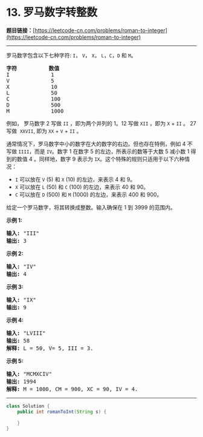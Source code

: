 # 13. 罗马数字转整数

**题目链接：**[https://leetcode-cn.com/problems/roman-to-integer](https://leetcode-cn.com/problems/roman-to-integer)

---

<div class="content__1Y2H">
 <div class="notranslate">
  <p>罗马数字包含以下七种字符:&nbsp;<code>I</code>，&nbsp;<code>V</code>，&nbsp;<code>X</code>，&nbsp;<code>L</code>，<code>C</code>，<code>D</code>&nbsp;和&nbsp;<code>M</code>。</p> 
  <pre class="language-text"><strong>字符</strong>          <strong>数值</strong>
I             1
V             5
X             10
L             50
C             100
D             500
M             1000</pre> 
  <p>例如， 罗马数字 2 写做&nbsp;<code>II</code>&nbsp;，即为两个并列的 1。12 写做&nbsp;<code>XII</code>&nbsp;，即为&nbsp;<code>X</code>&nbsp;+&nbsp;<code>II</code>&nbsp;。 27 写做&nbsp;&nbsp;<code>XXVII</code>, 即为&nbsp;<code>XX</code>&nbsp;+&nbsp;<code>V</code>&nbsp;+&nbsp;<code>II</code>&nbsp;。</p> 
  <p>通常情况下，罗马数字中小的数字在大的数字的右边。但也存在特例，例如 4 不写做&nbsp;<code>IIII</code>，而是&nbsp;<code>IV</code>。数字 1 在数字 5 的左边，所表示的数等于大数 5 减小数 1 得到的数值 4 。同样地，数字 9 表示为&nbsp;<code>IX</code>。这个特殊的规则只适用于以下六种情况：</p> 
  <ul> 
   <li><code>I</code>&nbsp;可以放在&nbsp;<code>V</code>&nbsp;(5) 和&nbsp;<code>X</code>&nbsp;(10) 的左边，来表示 4 和 9。</li> 
   <li><code>X</code>&nbsp;可以放在&nbsp;<code>L</code>&nbsp;(50) 和&nbsp;<code>C</code>&nbsp;(100) 的左边，来表示 40 和&nbsp;90。&nbsp;</li> 
   <li><code>C</code>&nbsp;可以放在&nbsp;<code>D</code>&nbsp;(500) 和&nbsp;<code>M</code>&nbsp;(1000) 的左边，来表示&nbsp;400 和&nbsp;900。</li> 
  </ul> 
  <p>给定一个罗马数字，将其转换成整数。输入确保在 1&nbsp;到 3999 的范围内。</p> 
  <p><strong>示例&nbsp;1:</strong></p> 
  <pre class="language-text"><strong>输入:</strong>&nbsp;"III"
<strong>输出:</strong> 3</pre> 
  <p><strong>示例&nbsp;2:</strong></p> 
  <pre class="language-text"><strong>输入:</strong>&nbsp;"IV"
<strong>输出:</strong> 4</pre> 
  <p><strong>示例&nbsp;3:</strong></p> 
  <pre class="language-text"><strong>输入:</strong>&nbsp;"IX"
<strong>输出:</strong> 9</pre> 
  <p><strong>示例&nbsp;4:</strong></p> 
  <pre class="language-text"><strong>输入:</strong>&nbsp;"LVIII"
<strong>输出:</strong> 58
<strong>解释:</strong> L = 50, V= 5, III = 3.
</pre> 
  <p><strong>示例&nbsp;5:</strong></p> 
  <pre class="language-text"><strong>输入:</strong>&nbsp;"MCMXCIV"
<strong>输出:</strong> 1994
<strong>解释:</strong> M = 1000, CM = 900, XC = 90, IV = 4.</pre> 
 </div>
</div>

---

```java
class Solution {
    public int romanToInt(String s) {
        
    }
}
```